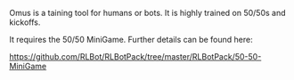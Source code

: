 Omus is a taining tool for humans or bots. It is highly trained on 50/50s and kickoffs.

It requires the 50/50 MiniGame. Further details can be found here:

https://github.com/RLBot/RLBotPack/tree/master/RLBotPack/50-50-MiniGame
